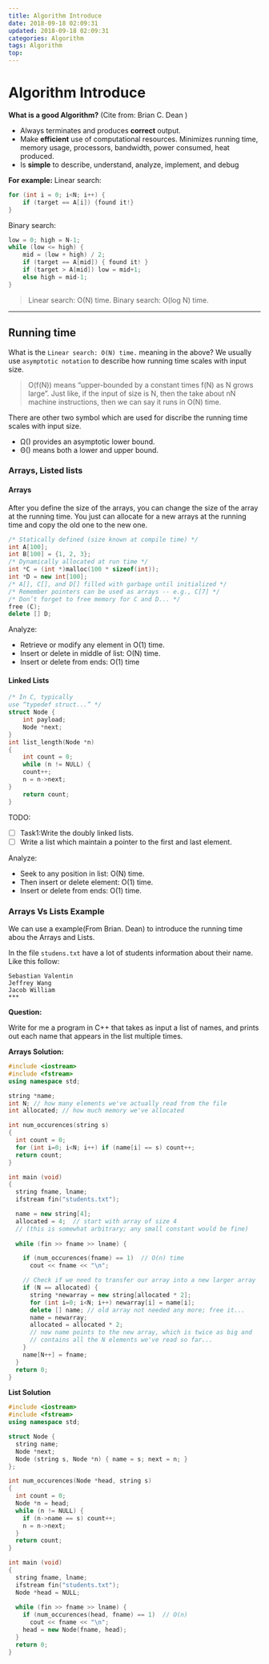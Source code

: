 ```yaml
---
title: Algorithm Introduce
date: 2018-09-18 02:09:31
updated: 2018-09-18 02:09:31
categories: Algorithm
tags: Algorithm
top:
---
```


# Algorithm Introduce

**What is a good Algorithm?** (Cite from: Brian C. Dean )

- Always terminates and produces **correct** output.
- Make **efficient**  use of computational resources. 
 Minimizes running time, memory usage, processors, bandwidth, power consumed, heat produced.
- Is **simple** to describe, understand, analyze, implement, and debug

<!--more-->

**For example:**
Linear search:

```cpp
for (int i = 0; i<N; i++) {
	if (target == A[i]) {found it!}
}
```

Binary search:

```cpp
low = 0; high = N-1;
while (low <= high) {
	mid = (low + high) / 2;
	if (target == A[mid]) { found it! }
	if (target > A[mid]) low = mid+1;
	else high = mid-1;
}

```

> Linear search: O(N) time.
> Binary search: O(log N) time.

******

## Running time

What is the  `Linear search: O(N) time.` meaning in the above? We usually use `asymptotic notation` to describe how running  time scales with input size.

> O(f(N)) means “upper-bounded by a constant times f(N) as N grows large”. Just like, if the input of size is N, then the take about nN machine instructions, then we can say it runs in O(N) time.

There are other two symbol which are used for discribe the running time scales with input size.

- Ω() provides an asymptotic lower bound.
- Θ() means both a lower and upper bound.

### Arrays, Listed lists

#### Arrays

After you define the size of the arrays, you can change the size of the array at the running time. You just can allocate for a new arrays at the running time and copy the old one to the new one.


```cpp
/* Statically defined (size known at compile time) */
int A[100];
int B[100] = {1, 2, 3};
/* Dynamically allocated at run time */
int *C = (int *)malloc(100 * sizeof(int));
int *D = new int[100];
/* A[], C[], and D[] filled with garbage until initialized */
/* Remember pointers can be used as arrays -- e.g., C[7] */
/* Don’t forget to free memory for C and D... */
free (C);
delete [] D;
```

Analyze:

- Retrieve or modify any element in O(1) time.
- Insert or delete in middle of list: O(N) time.
- Insert or delete from ends: O(1) time

#### Linked Lists


```cpp
/* In C, typically
use “typedef struct...” */
struct Node {
    int payload;
    Node *next;
}
int list_length(Node *n)
{
    int count = 0;
    while (n != NULL) {
    count++;
    n = n->next;
}
    return count;
}
```

TODO:  
- [ ] Task1:Write the doubly linked lists.
- [ ] Write a list which maintain a pointer to the first and last element.

Analyze:

- Seek to any position in list: O(N) time.
- Then insert or delete element: O(1) time.
- Insert or delete from ends: O(1) time.

### Arrays Vs Lists Example

We can use a example(From Brian. Dean) to introduce the running time abou the Arrays and Lists.

In the file `studens.txt` have a lot of students information about their name. Like this follow:

```
Sebastian Valentin
Jeffrey Wang
Jacob William
***
```

**Question:**

Write for me a program in C++ that takes as input a list of names, and prints out each name that appears in the list multiple times.

**Arrays Solution:**

```cpp
#include <iostream>
#include <fstream>
using namespace std;

string *name;
int N; // how many elements we've actually read from the file
int allocated; // how much memory we've allocated

int num_occurences(string s)
{
  int count = 0;
  for (int i=0; i<N; i++) if (name[i] == s) count++;
  return count;
}

int main (void)
{
  string fname, lname;
  ifstream fin("students.txt");

  name = new string[4];
  allocated = 4;  // start with array of size 4
  // (this is somewhat arbitrary; any small constant would be fine)
  
  while (fin >> fname >> lname) {

    if (num_occurences(fname) == 1)  // O(n) time
      cout << fname << "\n";

    // Check if we need to transfer our array into a new larger array
    if (N == allocated) {
      string *newarray = new string[allocated * 2];
      for (int i=0; i<N; i++) newarray[i] = name[i];
      delete [] name; // old array not needed any more; free it...
      name = newarray;
      allocated = allocated * 2;
      // now name points to the new array, which is twice as big and
      // contains all the N elements we've read so far...
    }
    name[N++] = fname;
  }
  return 0;
}

```



**List Solution**

```cpp
#include <iostream>
#include <fstream>
using namespace std;

struct Node {
  string name;
  Node *next;
  Node (string s, Node *n) { name = s; next = n; }
};

int num_occurences(Node *head, string s)
{
  int count = 0;
  Node *n = head;
  while (n != NULL) {
    if (n->name == s) count++;
    n = n->next;
  }
  return count;
}

int main (void)
{
  string fname, lname;
  ifstream fin("students.txt");
  Node *head = NULL;
  
  while (fin >> fname >> lname) {
    if (num_occurences(head, fname) == 1)  // O(n)
      cout << fname << "\n";
    head = new Node(fname, head);
  }
  return 0;
}
```

